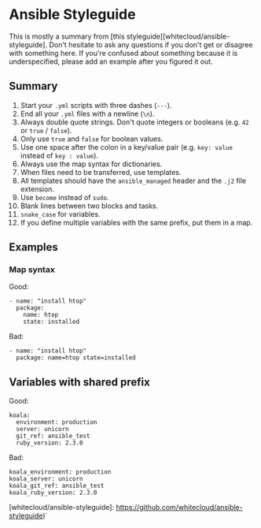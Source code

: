 # Ansible Styleguide

This is mostly a summary from [this styleguide][whitecloud/ansible-styleguide].
Don't hesitate to ask any questions if you don't get or disagree with something
here. If you're confused about something because it is underspecified, please
add an example after you figured it out.

## Summary

 1. Start your `.yml` scripts with three dashes (`---`).
 2. End all your `.yml` files with a newline (`\n`).
 3. Always double quote strings. Don't quote integers or booleans (e.g. `42`
    or `true` / `false`).
 4. Only use `true` and `false` for boolean values.
 5. Use one space after the colon in a key/value pair (e.g. `key: value`
    instead of `key : value`).
 6. Always use the map syntax for dictionaries.
 7. When files need to be transferred, use templates.
 7. All templates should have the `ansible_managed` header and the `.j2` file extension.
 8. Use `become` instead of `sudo`.
 9. Blank lines between two blocks and tasks.
 10. `snake_case` for variables.
 11. If you define multiple variables with the same prefix, put them in a map.

## Examples

### Map syntax

Good:

```
- name: "install htop"
  package:
    name: htop
    state: installed
```

Bad:

```
- name: "install htop"
  package: name=htop state=installed
```

## Variables with shared prefix

Good:

```
koala:
  environment: production
  server: unicorn
  git_ref: ansible_test
  ruby_version: 2.3.0
```

Bad:

```
koala_environment: production
koala_server: unicorn
koala_git_ref: ansible_test
koala_ruby_version: 2.3.0
```

 [whitecloud/ansible-styleguide]: https://github.com/whitecloud/ansible-styleguide)`
